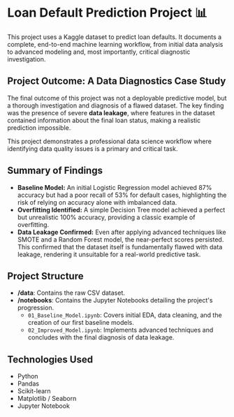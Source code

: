 # Loan Default Prediction Project 📊

This project uses a Kaggle dataset to predict loan defaults. It documents a complete, end-to-end machine learning workflow, from initial data analysis to advanced modeling and, most importantly, critical diagnostic investigation.

## Project Outcome: A Data Diagnostics Case Study

The final outcome of this project was not a deployable predictive model, but a thorough investigation and diagnosis of a flawed dataset. The key finding was the presence of severe **data leakage**, where features in the dataset contained information about the final loan status, making a realistic prediction impossible.

This project demonstrates a professional data science workflow where identifying data quality issues is a primary and critical task.

## Summary of Findings

* **Baseline Model:** An initial Logistic Regression model achieved 87% accuracy but had a poor recall of 53% for default cases, highlighting the risk of relying on accuracy alone with imbalanced data.
* **Overfitting Identified:** A simple Decision Tree model achieved a perfect but unrealistic 100% accuracy, providing a classic example of overfitting.
* **Data Leakage Confirmed:** Even after applying advanced techniques like SMOTE and a Random Forest model, the near-perfect scores persisted. This confirmed that the dataset itself is fundamentally flawed with data leakage, rendering it unsuitable for a real-world predictive task.

## Project Structure

* **/data**: Contains the raw CSV dataset.
* **/notebooks**: Contains the Jupyter Notebooks detailing the project's progression.
    * `01_Baseline_Model.ipynb`: Covers initial EDA, data cleaning, and the creation of our first baseline models.
    * `02_Improved_Model.ipynb`: Implements advanced techniques and concludes with the final diagnosis of data leakage.

## Technologies Used

- Python
- Pandas
- Scikit-learn
- Matplotlib / Seaborn
- Jupyter Notebook
